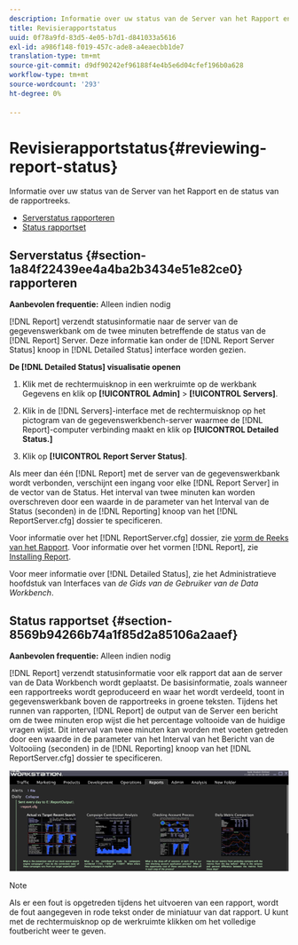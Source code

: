 ```yaml
---
description: Informatie over uw status van de Server van het Rapport en de status van de rapportreeks.
title: Revisierapportstatus
uuid: 0f78a9fd-83d5-4e05-b7d1-d841033a5616
exl-id: a986f148-f019-457c-ade8-a4eaecbb1de7
translation-type: tm+mt
source-git-commit: d9df90242ef96188f4e4b5e6d04cfef196b0a628
workflow-type: tm+mt
source-wordcount: '293'
ht-degree: 0%

---
```


# Revisierapportstatus{#reviewing-report-status}

Informatie over uw status van de Server van het Rapport en de status van de rapportreeks.

* [Serverstatus rapporteren](../../../home/c-rpt-oview/c-admin-rpt/c-rev-rpt-st.md#section-1a84f22439ee4a4ba2b3434e51e82ce0)
* [Status rapportset](../../../home/c-rpt-oview/c-admin-rpt/c-rev-rpt-st.md#section-8569b94266b74a1f85d2a85106a2aaef)

## Serverstatus {#section-1a84f22439ee4a4ba2b3434e51e82ce0} rapporteren

**Aanbevolen frequentie:** Alleen indien nodig

[!DNL Report] verzendt statusinformatie naar de server van de gegevenswerkbank om de twee minuten betreffende de status van de  [!DNL Report] Server. Deze informatie kan onder de [!DNL Report Server Status] knoop in [!DNL Detailed Status] interface worden gezien.

**De  [!DNL Detailed Status] visualisatie openen**

1. Klik met de rechtermuisknop in een werkruimte op de werkbank Gegevens en klik op **[!UICONTROL Admin]** > **[!UICONTROL Servers]**.

1. Klik in de [!DNL Servers]-interface met de rechtermuisknop op het pictogram van de gegevenswerkbench-server waarmee de [!DNL Report]-computer verbinding maakt en klik op **[!UICONTROL Detailed Status.]**

1. Klik op **[!UICONTROL Report Server Status]**.

Als meer dan één [!DNL Report] met de server van de gegevenswerkbank wordt verbonden, verschijnt een ingang voor elke [!DNL Report Server] in de vector van de Status. Het interval van twee minuten kan worden overschreven door een waarde in de parameter van het Interval van de Status (seconden) in de [!DNL Reporting] knoop van het [!DNL ReportServer.cfg] dossier te specificeren.

Voor informatie over het [!DNL ReportServer.cfg] dossier, zie [vorm de Reeks van het Rapport](../../../home/c-rpt-oview/c-work-rpt-sets/t-create-rpt-set/t-config-rpt-set/t-config-rpt-set.md#task-cfb2fd0c28bc48c2acdd582fe0d670d0). Voor informatie over het vormen [!DNL Report], zie [Installing Report](../../../home/c-rpt-oview/c-inst-rpt/c-inst-rpt.md#concept-3b8696a5b7f04ebfaafec7ff55890d91).

Voor meer informatie over [!DNL Detailed Status], zie het Administratieve hoofdstuk van Interfaces van *de Gids van de Gebruiker van de Data Workbench*.

## Status rapportset {#section-8569b94266b74a1f85d2a85106a2aaef}

**Aanbevolen frequentie:** Alleen indien nodig

[!DNL Report] verzendt statusinformatie voor elk rapport dat aan de server van de Data Workbench wordt geplaatst. De basisinformatie, zoals wanneer een rapportreeks wordt geproduceerd en waar het wordt verdeeld, toont in gegevenswerkbank boven de rapportreeks in groene teksten. Tijdens het runnen van rapporten, [!DNL Report] de output van de Server een bericht om de twee minuten erop wijst die het percentage voltooide van de huidige vragen wijst. Dit interval van twee minuten kan worden met voeten getreden door een waarde in de parameter van het Interval van het Bericht van de Voltooiing (seconden) in de [!DNL Reporting] knoop van het [!DNL ReportServer.cfg] dossier te specificeren.

![](assets/report_status.png)

>[!NOTE]
>
>Als er een fout is opgetreden tijdens het uitvoeren van een rapport, wordt de fout aangegeven in rode tekst onder de miniatuur van dat rapport. U kunt met de rechtermuisknop op de werkruimte klikken om het volledige foutbericht weer te geven.
